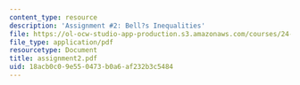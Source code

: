 ```yaml
---
content_type: resource
description: 'Assignment #2: Bell?s Inequalities'
file: https://ol-ocw-studio-app-production.s3.amazonaws.com/courses/24-111-philosophy-of-quantum-mechanics-spring-2005/18acb0c09e550473b0a6af232b3c5484_assignment2.pdf
file_type: application/pdf
resourcetype: Document
title: assignment2.pdf
uid: 18acb0c0-9e55-0473-b0a6-af232b3c5484
---
```

